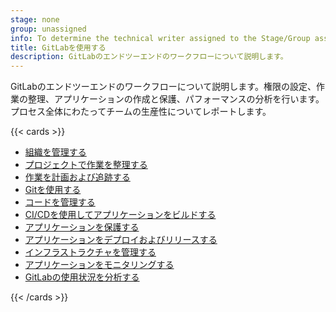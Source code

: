 ```yaml
---
stage: none
group: unassigned
info: To determine the technical writer assigned to the Stage/Group associated with this page, see https://handbook.gitlab.com/handbook/product/ux/technical-writing/#assignments
title: GitLabを使用する
description: GitLabのエンドツーエンドのワークフローについて説明します。
---
```


GitLabのエンドツーエンドのワークフローについて説明します。権限の設定、作業の整理、アプリケーションの作成と保護、パフォーマンスの分析を行います。プロセス全体にわたってチームの生産性についてレポートします。

{{< cards >}}

- [組織を管理する](../topics/set_up_organization.md)
- [プロジェクトで作業を整理する](project/organize_work_with_projects.md)
- [作業を計画および追跡する](../topics/plan_and_track.md)
- [Gitを使用する](../topics/git/_index.md)
- [コードを管理する](../topics/manage_code.md)
- [CI/CDを使用してアプリケーションをビルドする](../topics/build_your_application.md)
- [アプリケーションを保護する](application_security/secure_your_application.md)
- [アプリケーションをデプロイおよびリリースする](../topics/release_your_application.md)
- [インフラストラクチャを管理する](infrastructure/_index.md)
- [アプリケーションをモニタリングする](../operations/_index.md)
- [GitLabの使用状況を分析する](analytics/_index.md)

{{< /cards >}}
